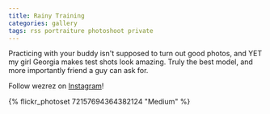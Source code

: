 ```yaml
---
title: Rainy Training
categories: gallery
tags: rss portraiture photoshoot private
---
```


Practicing with your buddy isn't supposed to turn out good photos, and YET my girl Georgia makes test shots look amazing. Truly the best model, and more importantly friend a guy can ask for. 

Follow wezrez on [Instagram](https://www.instagram.com/wezrez)!

{% flickr_photoset 72157694364382124 "Medium" %}